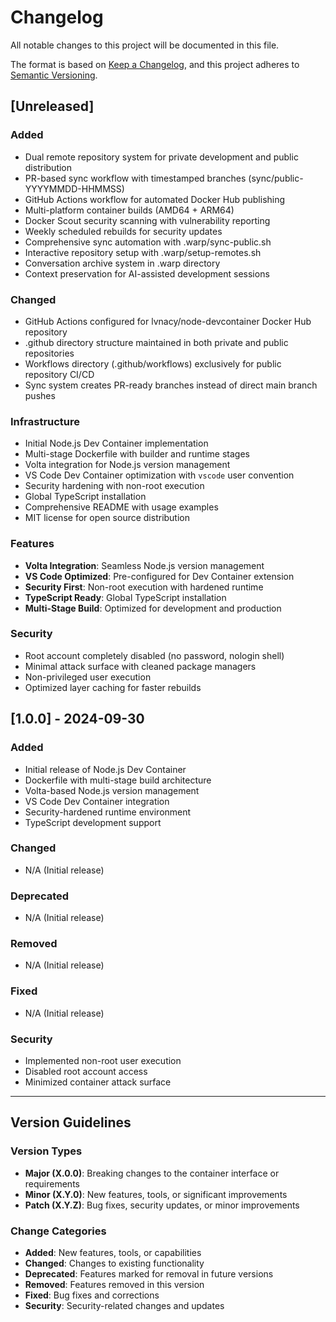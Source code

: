 # Changelog

All notable changes to this project will be documented in this file.

The format is based on [Keep a Changelog](https://keepachangelog.com/en/1.0.0/),
and this project adheres to [Semantic Versioning](https://semver.org/spec/v2.0.0.html).

## [Unreleased]

### Added
- Dual remote repository system for private development and public distribution
- PR-based sync workflow with timestamped branches (sync/public-YYYYMMDD-HHMMSS)
- GitHub Actions workflow for automated Docker Hub publishing
- Multi-platform container builds (AMD64 + ARM64)
- Docker Scout security scanning with vulnerability reporting
- Weekly scheduled rebuilds for security updates
- Comprehensive sync automation with .warp/sync-public.sh
- Interactive repository setup with .warp/setup-remotes.sh
- Conversation archive system in .warp directory
- Context preservation for AI-assisted development sessions

### Changed
- GitHub Actions configured for lvnacy/node-devcontainer Docker Hub repository
- .github directory structure maintained in both private and public repositories
- Workflows directory (.github/workflows) exclusively for public repository CI/CD
- Sync system creates PR-ready branches instead of direct main branch pushes

### Infrastructure
- Initial Node.js Dev Container implementation
- Multi-stage Dockerfile with builder and runtime stages
- Volta integration for Node.js version management
- VS Code Dev Container optimization with `vscode` user convention
- Security hardening with non-root execution
- Global TypeScript installation
- Comprehensive README with usage examples
- MIT license for open source distribution

### Features
- **Volta Integration**: Seamless Node.js version management
- **VS Code Optimized**: Pre-configured for Dev Container extension
- **Security First**: Non-root execution with hardened runtime
- **TypeScript Ready**: Global TypeScript installation
- **Multi-Stage Build**: Optimized for development and production

### Security
- Root account completely disabled (no password, nologin shell)
- Minimal attack surface with cleaned package managers
- Non-privileged user execution
- Optimized layer caching for faster rebuilds

## [1.0.0] - 2024-09-30

### Added
- Initial release of Node.js Dev Container
- Dockerfile with multi-stage build architecture
- Volta-based Node.js version management
- VS Code Dev Container integration
- Security-hardened runtime environment
- TypeScript development support

### Changed
- N/A (Initial release)

### Deprecated
- N/A (Initial release)

### Removed
- N/A (Initial release)

### Fixed
- N/A (Initial release)

### Security
- Implemented non-root user execution
- Disabled root account access
- Minimized container attack surface

---

## Version Guidelines

### Version Types
- **Major (X.0.0)**: Breaking changes to the container interface or requirements
- **Minor (X.Y.0)**: New features, tools, or significant improvements
- **Patch (X.Y.Z)**: Bug fixes, security updates, or minor improvements

### Change Categories
- **Added**: New features, tools, or capabilities
- **Changed**: Changes to existing functionality
- **Deprecated**: Features marked for removal in future versions
- **Removed**: Features removed in this version
- **Fixed**: Bug fixes and corrections
- **Security**: Security-related changes and updates